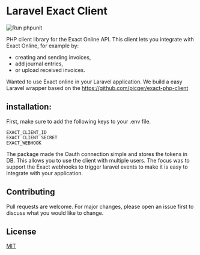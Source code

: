 # Laravel Exact  Client
![Run phpunit](https://github.com/picqer/exact-php-client/workflows/Run%20phpunit/badge.svg)

PHP client library for the Exact Online API. This client lets you integrate with Exact Online, for example by:
- creating and sending invoices, 
- add journal entries, 
- or upload received invoices.

Wanted to use Exact online in your Laravel application.
We build a easy Laravel wrapper based on the 
https://github.com/picqer/exact-php-client

## installation:
First, make sure to add the following keys to your .env file.

```dotenv
EXACT_CLIENT_ID
EXACT_CLIENT_SECRET
EXACT_WEBHOOK
```

The package made the Oauth connection simple and stores the tokens in DB. 
This allows you to use the client with multiple users. The focus was to support the Exact webhooks to trigger laravel events to make it is easy to integrate with your application.

## Contributing
Pull requests are welcome. For major changes, please open an issue first to discuss what you would like to change.

## License
[MIT](https://choosealicense.com/licenses/mit/)